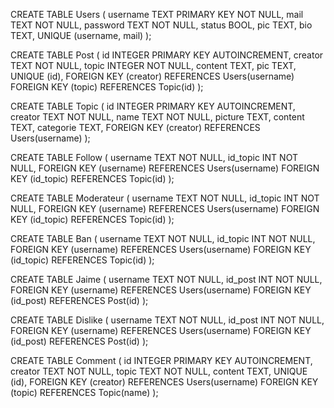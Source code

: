 CREATE TABLE Users (
  username TEXT PRIMARY KEY NOT NULL,
  mail TEXT NOT NULL,
  password TEXT NOT NULL,
  status BOOL,
  pic TEXT,
  bio TEXT,
  UNIQUE (username, mail)
);
  
CREATE TABLE Post (
  id INTEGER PRIMARY KEY AUTOINCREMENT,
  creator TEXT NOT NULL,
  topic INTEGER NOT NULL,
  content TEXT,
  pic TEXT,
  UNIQUE (id),
  FOREIGN KEY (creator) REFERENCES Users(username)
  FOREIGN KEY (topic)  REFERENCES Topic(id)
);

CREATE TABLE Topic (
	id	INTEGER PRIMARY KEY AUTOINCREMENT,
	creator	TEXT NOT NULL,
	name TEXT NOT NULL,
  picture TEXT,
  content	TEXT,
	categorie	TEXT,
  FOREIGN KEY (creator) REFERENCES Users(username)
);

CREATE TABLE Follow (
  username TEXT NOT NULL,
  id_topic INT NOT NULL,
  FOREIGN KEY (username) REFERENCES Users(username)
  FOREIGN KEY (id_topic) REFERENCES Topic(id)
);

CREATE TABLE Moderateur (
  username TEXT NOT NULL,
  id_topic INT NOT NULL,
  FOREIGN KEY (username) REFERENCES Users(username)
  FOREIGN KEY (id_topic) REFERENCES Topic(id)
);

CREATE TABLE Ban (
  username TEXT NOT NULL,
  id_topic INT NOT NULL,
  FOREIGN KEY (username) REFERENCES Users(username)
  FOREIGN KEY (id_topic) REFERENCES Topic(id)
);

CREATE TABLE Jaime (
  username TEXT NOT NULL,
  id_post INT NOT NULL,
  FOREIGN KEY (username) REFERENCES Users(username)
  FOREIGN KEY (id_post) REFERENCES Post(id)
);

CREATE TABLE Dislike (
  username TEXT NOT NULL,
  id_post INT NOT NULL,
  FOREIGN KEY (username) REFERENCES Users(username)
  FOREIGN KEY (id_post) REFERENCES Post(id)
);

CREATE TABLE Comment (
  id INTEGER PRIMARY KEY AUTOINCREMENT,
  creator TEXT NOT NULL,
  topic TEXT NOT NULL,
  content TEXT,
  UNIQUE (id),
  FOREIGN KEY (creator) REFERENCES Users(username)
  FOREIGN KEY (topic)  REFERENCES Topic(name)
);